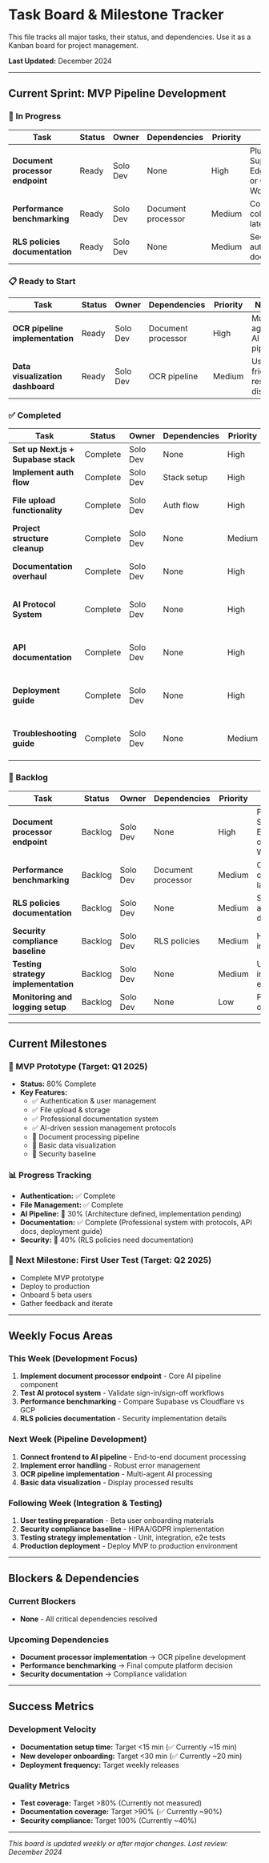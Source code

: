 # Task Board & Milestone Tracker

This file tracks all major tasks, their status, and dependencies. Use it as a Kanban board for project management.

**Last Updated:** December 2024

---

## Current Sprint: MVP Pipeline Development

### 🚀 In Progress

| Task | Status | Owner | Dependencies | Priority | Notes |
|------|--------|-------|--------------|----------|-------|
| **Document processor endpoint** | Ready | Solo Dev | None | High | Pluggable Supabase Edge Function or Cloudflare Worker |
| **Performance benchmarking** | Ready | Solo Dev | Document processor | Medium | Compare cold-start, latency, cost |
| **RLS policies documentation** | Ready | Solo Dev | None | Medium | Security and auth documentation |

### 📋 Ready to Start

| Task | Status | Owner | Dependencies | Priority | Notes |
|------|--------|-------|--------------|----------|-------|
| **OCR pipeline implementation** | Ready | Solo Dev | Document processor | High | Multi-agent AI pipeline |
| **Data visualization dashboard** | Ready | Solo Dev | OCR pipeline | Medium | User-friendly results display |

### ✅ Completed

| Task | Status | Owner | Dependencies | Priority | Notes |
|------|--------|-------|--------------|----------|-------|
| **Set up Next.js + Supabase stack** | Complete | Solo Dev | None | High | ✅ Done July 2025 |
| **Implement auth flow** | Complete | Solo Dev | Stack setup | High | ✅ Magic link authentication |
| **File upload functionality** | Complete | Solo Dev | Auth flow | High | ✅ Supabase Storage integration |
| **Project structure cleanup** | Complete | Solo Dev | None | Medium | ✅ Organized directories, fixed imports |
| **Documentation overhaul** | Complete | Solo Dev | None | High | ✅ Professional documentation system created |
| **AI Protocol System** | Complete | Solo Dev | None | High | ✅ Sign-in/sign-off protocols ready for use |
| **API documentation** | Complete | Solo Dev | None | High | ✅ Comprehensive API reference created |
| **Deployment guide** | Complete | Solo Dev | None | High | ✅ Production deployment procedures documented |
| **Troubleshooting guide** | Complete | Solo Dev | None | Medium | ✅ Common issues and solutions documented |

### 🔄 Backlog

| Task | Status | Owner | Dependencies | Priority | Notes |
|------|--------|-------|--------------|----------|-------|
| **Document processor endpoint** | Backlog | Solo Dev | None | High | Pluggable Supabase Edge Function or Cloudflare Worker |
| **Performance benchmarking** | Backlog | Solo Dev | Document processor | Medium | Compare cold-start, latency, cost |
| **RLS policies documentation** | Backlog | Solo Dev | None | Medium | Security and auth documentation |
| **Security compliance baseline** | Backlog | Solo Dev | RLS policies | Medium | HIPAA/GDPR implementation |
| **Testing strategy implementation** | Backlog | Solo Dev | None | Medium | Unit, integration, e2e tests |
| **Monitoring and logging setup** | Backlog | Solo Dev | None | Low | Production observability |

---

## Current Milestones

### 🎯 MVP Prototype (Target: Q1 2025)
- **Status:** 80% Complete
- **Key Features:** 
  - ✅ Authentication & user management
  - ✅ File upload & storage
  - ✅ Professional documentation system
  - ✅ AI-driven session management protocols
  - 🚧 Document processing pipeline
  - 🚧 Basic data visualization
  - 🚧 Security baseline

### 📊 Progress Tracking
- **Authentication:** ✅ Complete
- **File Management:** ✅ Complete  
- **AI Pipeline:** 🚧 30% (Architecture defined, implementation pending)
- **Documentation:** ✅ Complete (Professional system with protocols, API docs, deployment guide)
- **Security:** 🚧 40% (RLS policies need documentation)

### 🎯 Next Milestone: First User Test (Target: Q2 2025)
- Complete MVP prototype
- Deploy to production
- Onboard 5 beta users
- Gather feedback and iterate

---

## Weekly Focus Areas

### This Week (Development Focus)
1. **Implement document processor endpoint** - Core AI pipeline component
2. **Test AI protocol system** - Validate sign-in/sign-off workflows
3. **Performance benchmarking** - Compare Supabase vs Cloudflare vs GCP
4. **RLS policies documentation** - Security implementation details

### Next Week (Pipeline Development)
1. **Connect frontend to AI pipeline** - End-to-end document processing
2. **Implement error handling** - Robust error management
3. **OCR pipeline implementation** - Multi-agent AI processing
4. **Basic data visualization** - Display processed results

### Following Week (Integration & Testing)
1. **User testing preparation** - Beta user onboarding materials
2. **Security compliance baseline** - HIPAA/GDPR implementation
3. **Testing strategy implementation** - Unit, integration, e2e tests
4. **Production deployment** - Deploy MVP to production environment

---

## Blockers & Dependencies

### Current Blockers
- **None** - All critical dependencies resolved

### Upcoming Dependencies
- **Document processor implementation** → OCR pipeline development
- **Performance benchmarking** → Final compute platform decision
- **Security documentation** → Compliance validation

---

## Success Metrics

### Development Velocity
- **Documentation setup time:** Target <15 min (✅ Currently ~15 min)
- **New developer onboarding:** Target <30 min (✅ Currently ~20 min)
- **Deployment frequency:** Target weekly releases

### Quality Metrics
- **Test coverage:** Target >80% (Currently not measured)
- **Documentation coverage:** Target >90% (✅ Currently ~90%)
- **Security compliance:** Target 100% (Currently ~40%)

---

*This board is updated weekly or after major changes. Last review: December 2024* 